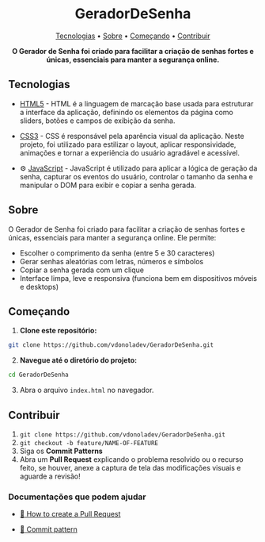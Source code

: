 <h1 align="center" style="font-weight: bold;">GeradorDeSenha</h1>

<p align="center">
  <a href="#tech">Tecnologias</a> • 
  <a href="#about">Sobre</a> •
  <a href="#started">Começando</a> • 
  <a href="#contribute">Contribuir</a>
</p>

<p align="center">
    <b>O Gerador de Senha foi criado para facilitar a criação de senhas fortes e únicas, essenciais para manter a segurança online.</b>
</p>

<h2 id="tech">Tecnologias</h2>

- [HTML5](https://developer.mozilla.org/pt-BR/docs/Web/HTML) - HTML é a linguagem de marcação base usada para estruturar a interface da aplicação, definindo os elementos da página como sliders, botões e campos de exibição da senha.

 - [CSS3](https://developer.mozilla.org/pt-BR/docs/Web/CSS) - CSS é responsável pela aparência visual da aplicação. Neste projeto, foi utilizado para estilizar o layout, aplicar responsividade, animações e tornar a experiência do usuário agradável e acessível.

- ⚙️ [JavaScript](https://developer.mozilla.org/pt-BR/docs/Web/JavaScript) - JavaScript é utilizado para aplicar a lógica de geração da senha, capturar os eventos do usuário, controlar o tamanho da senha e manipular o DOM para exibir e copiar a senha gerada.


<h2 id="about">Sobre</h2>

<p>O Gerador de Senha foi criado para facilitar a criação de senhas fortes e únicas, essenciais para manter a segurança online. Ele permite:</p>

- Escolher o comprimento da senha (entre 5 e 30 caracteres)
- Gerar senhas aleatórias com letras, números e símbolos
- Copiar a senha gerada com um clique
- Interface limpa, leve e responsiva (funciona bem em dispositivos móveis e desktops)


<h2 id="started">Começando</h2>

1. **Clone este repositório:**

```bash
git clone https://github.com/vdonoladev/GeradorDeSenha.git
```

2. **Navegue até o diretório do projeto:**

```bash
cd GeradorDeSenha
```

3. Abra o arquivo `index.html` no navegador.

<h2 id="contribute">Contribuir</h2>

1. `git clone https://github.com/vdonoladev/GeradorDeSenha.git`
2. `git checkout -b feature/NAME-OF-FEATURE`
3. Siga os **Commit Patterns**
4. Abra um **Pull Request** explicando o problema resolvido ou o recurso feito, se houver, anexe a captura de tela das modificações visuais e aguarde a revisão!

<h3>Documentações que podem ajudar</h3>

- [📝 How to create a Pull Request](https://www.atlassian.com/br/git/tutorials/making-a-pull-request)

- [💾 Commit pattern](https://gist.github.com/joshbuchea/6f47e86d2510bce28f8e7f42ae84c716)